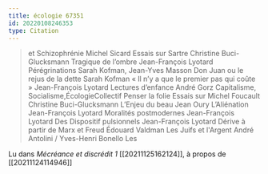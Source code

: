 ```yaml
---
title: écologie 67351
id: 20220108246353
type: Citation
---
```


> et Schizophrénie Michel Sicard Essais sur Sartre Christine Buci-Glucksmann Tragique de l’ombre Jean-François Lyotard Pérégrinations Sarah Kofman, Jean-Yves Masson Don Juan ou le rejus de la dette Sarah Kofman « Il n’y a que le premier pas qui coûte » Jean-François Lyotard Lectures d’enfance André Gorz Capitalisme, Socialisme,ÉcologieCollectif Penser la folie Essais sur Michel Foucault Christine Buci-Glucksmann L’Enjeu du beau Jean Oury L’Aliénation Jean-François Lyotard Moralités postmodernes Jean-François Lyotard Des Dispositif pulsionnels Jean-François Lyotard Dérive à partir de Marx et Freud Édouard Valdman Les Juifs et l'Argent André Antolini / Yves-Henri Bonello Les

Lu dans *Mécréance et discrédit 1* [[20211125162124]], à propos de [[20211124114946]]